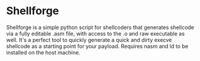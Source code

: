 # Shellforge
Shellforge is a simple python script for shellcoders that generates shellcode via a fully editable .asm file, with access to the .o and raw executable as well. It's a perfect tool to quickly generate a quick and dirty execve shellcode as a starting point for your payload. Requires nasm and ld to be installed on the host machine.
